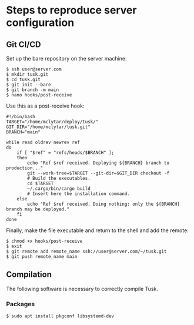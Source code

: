# Steps to reproduce server configuration

## Git CI/CD

Set up the bare repository on the server machine:
```shell
$ ssh user@server.com
$ mkdir tusk.git
$ cd tusk.git
$ git init --bare
$ git branch -m main
$ nano hooks/post-receive
```
Use this as a post-receive hook:
```shell
#!/bin/bash
TARGET="/home/mclytar/deploy/tusk/"
GIT_DIR="/home/mclytar/tusk.git"
BRANCH="main"

while read oldrev newrev ref
do
    if [ "$ref" = "refs/heads/$BRANCH" ];
    then
        echo "Ref $ref received. Deploying ${BRANCH} branch to production..."
        git --work-tree=$TARGET --git-dir=$GIT_DIR checkout -f
        # Build the executables.
        cd $TARGET
        ~/.cargo/bin/cargo build
        # Insert here the installation command.
    else
        echo "Ref $ref received. Doing nothing: only the ${BRANCH} branch may be deployed."
    fi  
done
```
Finally, make the file executable and return to the shell and add the remote:
```shell
$ chmod +x hooks/post-receive
$ exit
$ git remote add remote_name ssh://user@server.com/~/tusk.git
$ git push remote_name main
```

## Compilation

The following software is necessary to correctly compile Tusk.

### Packages
```shell
$ sudo apt install pkgconf libsystemd-dev
```

